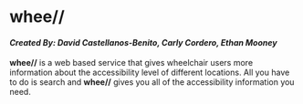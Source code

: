 # **whee//**
#### *Created By: David Castellanos-Benito, Carly Cordero, Ethan Mooney*  
  

**whee//** is a web based service that gives wheelchair users more information about the accessibility level of different locations. All you have to do is search and **whee//** gives you all of the accessibility information you need.
